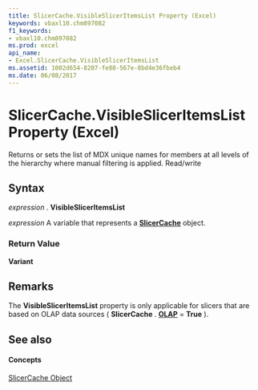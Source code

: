 ```yaml
---
title: SlicerCache.VisibleSlicerItemsList Property (Excel)
keywords: vbaxl10.chm897082
f1_keywords:
- vbaxl10.chm897082
ms.prod: excel
api_name:
- Excel.SlicerCache.VisibleSlicerItemsList
ms.assetid: 1002d654-8207-fe88-567e-8bd4e36fbeb4
ms.date: 06/08/2017
---
```



# SlicerCache.VisibleSlicerItemsList Property (Excel)

Returns or sets the list of MDX unique names for members at all levels of the hierarchy where manual filtering is applied. Read/write


## Syntax

 _expression_ . **VisibleSlicerItemsList**

 _expression_ A variable that represents a **[SlicerCache](Excel.SlicerCache.md)** object.


### Return Value

 **Variant**


## Remarks

The  **VisibleSlicerItemsList** property is only applicable for slicers that are based on OLAP data sources ( **SlicerCache** . **[OLAP](Excel.SlicerCache.OLAP.md)** = **True** ).


## See also


#### Concepts


[SlicerCache Object](Excel.SlicerCache.md)

